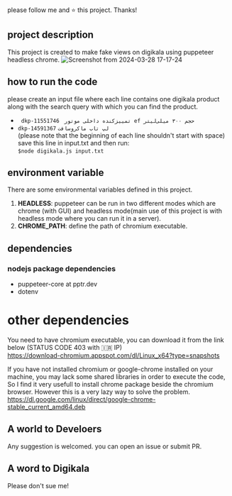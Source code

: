 please follow me and ⭐ this project. Thanks!
## project description
This project is created to make fake views on digikala using puppeteer headless chrome.
![Screenshot from 2024-03-28 17-17-24](https://github.com/arashatt/digikala-scan/assets/55944526/53780061-9fc0-4f1f-a179-15988a91544d)

## how to run the code
please create an input file where each line contains one digikala product along with the search query with which you can find the product.

- ``` dkp-11551746``` ``` تمییزکنده داخلی موتور ef حجم ۳۰۰ میلی‌لیتر```<br />
- ```dkp-14591367``` ```لپ تاب ماکروسافت```<br />
(please note that the beginning of each line shouldn't start with space)<br />
save this line in input.txt and then run:<br />
```$node digikala.js input.txt```

## environment variable
There are some environmental variables defined in this project.
1. **HEADLESS**: puppeteer can be run in two different modes which are chrome (with GUI) and headless mode(main use of this project is with headless mode where you can run it in a server).
2. **CHROME_PATH**: define the path of chromium executable.
## dependencies
### nodejs package dependencies
- puppeteer-core at pptr.dev
- dotenv

# other dependencies
You need to have chromium executable, you can download it from the link below (STATUS CODE 403 with 🇮🇷 IP)<br />
https://download-chromium.appspot.com/dl/Linux_x64?type=snapshots


If you have not installed chromium or google-chrome installed on your machine, you may lack some shared libraries in order to execute the code, So I find it very usefull to install chrome package beside the chromium browser. However this is a very lazy way to solve the problem.<br />
https://dl.google.com/linux/direct/google-chrome-stable_current_amd64.deb

## A world to Develoers
Any suggestion is welcomed. you can open an issue or submit PR.
## A word to Digikala
Please don't sue me!

